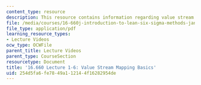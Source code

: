 ```yaml
---
content_type: resource
description: This resource contains information regarding value stream mapping basics.
file: /media/courses/16-660j-introduction-to-lean-six-sigma-methods-january-iap-2012/254d5fa6fe7849a112144f16282954de_MIT16_660JIAP12_1-6.pdf
file_type: application/pdf
learning_resource_types:
- Lecture Videos
ocw_type: OCWFile
parent_title: Lecture Videos
parent_type: CourseSection
resourcetype: Document
title: '16.660 Lecture 1-6: Value Stream Mapping Basics'
uid: 254d5fa6-fe78-49a1-1214-4f16282954de
---
```

